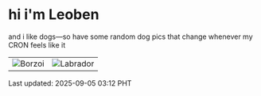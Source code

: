 # hi i'm Leoben

and i like dogs—so have some random dog pics that change whenever my CRON feels like it

|  |  |
|--------|----------|
| ![Borzoi](https://random-dog-vercel.vercel.app/api/random-borzoi?v=1757013127) | ![Labrador](https://random-dog-vercel.vercel.app/api/random-labrador?v=1757013127) |

Last updated: 2025-09-05 03:12 PHT
